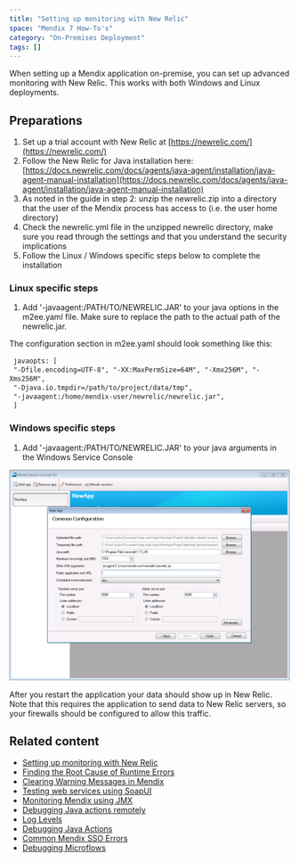 ```yaml
---
title: "Setting up monitoring with New Relic"
space: "Mendix 7 How-To's"
category: "On-Premises Deployment"
tags: []
---
```

When setting up a Mendix application on-premise, you can set up advanced monitoring with New Relic. This works with both Windows and Linux deployments.

## Preparations

1.  Set up a trial account with New Relic at [https://newrelic.com/](https://newrelic.com/)
2.  Follow the New Relic for Java installation here: [https://docs.newrelic.com/docs/agents/java-agent/installation/java-agent-manual-installation](https://docs.newrelic.com/docs/agents/java-agent/installation/java-agent-manual-installation)
3.  As noted in the guide in step 2: unzip the newrelic.zip into a directory that the user of the Mendix process has access to (i.e. the user home directory)
4.  Check the newrelic.yml file in the unzipped newrelic directory, make sure you read through the settings and that you understand the security implications
5.  Follow the Linux / Windows specific steps below to complete the installation

### Linux specific steps

1.  Add '-javaagent:/PATH/TO/NEWRELIC.JAR' to your java options in the m2ee.yaml file. Make sure to replace the path to the actual path of the newrelic.jar.

The configuration section in m2ee.yaml should look something like this:

```
 javaopts: [
 "-Dfile.encoding=UTF-8", "-XX:MaxPermSize=64M", "-Xmx256M", "-Xms256M",
 "-Djava.io.tmpdir=/path/to/project/data/tmp",
 "-javaagent:/home/mendix-user/newrelic/newrelic.jar",
 ]
```

### Windows specific steps

1.  Add  '-javaagent:/PATH/TO/NEWRELIC.JAR' to your java arguments in the Windows Service Console

![](attachments/18448657/18580677.png)

<div class="alert alert-info">

After you restart the application your data should show up in New Relic. Note that this requires the application to send data to New Relic servers, so your firewalls should be configured to allow this traffic.

</div>

## Related content

*   [Setting up monitoring with New Relic](setting-up-monitoring-with-new-relic)
*   [Finding the Root Cause of Runtime Errors](../monitoring-troubleshooting/finding-the-root-cause-of-runtime-errors)
*   [Clearing Warning Messages in Mendix](../monitoring-troubleshooting/clear-warning-messages)
*   [Testing web services using SoapUI](../testing/testing-web-services-using-soapui)
*   [Monitoring Mendix using JMX](../monitoring-troubleshooting/monitoring-mendix-using-jmx)
*   [Debugging Java actions remotely](../monitoring-troubleshooting/debug-java-actions-remotely)
*   [Log Levels](../monitoring-troubleshooting/log-levels)
*   [Debugging Java Actions](../monitoring-troubleshooting/debug-java-actions)
*   [Common Mendix SSO Errors](../monitoring-troubleshooting/handle-common-mendix-sso-errors)
*   [Debugging Microflows](../monitoring-troubleshooting/debug-microflows)
